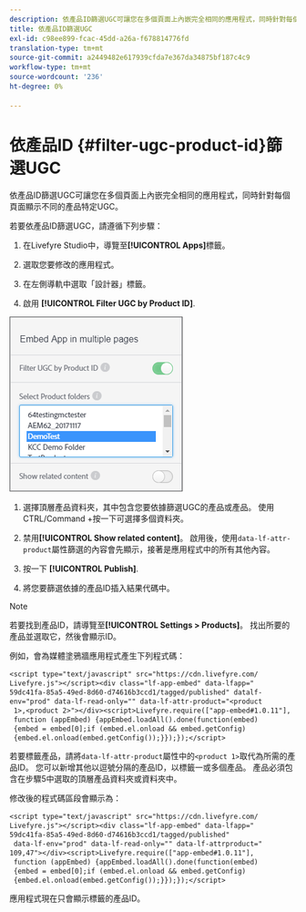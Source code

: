 ```yaml
---
description: 依產品ID篩選UGC可讓您在多個頁面上內嵌完全相同的應用程式，同時針對每個頁面顯示不同的產品特定UGC。
title: 依產品ID篩選UGC
exl-id: c98ee899-fcac-45dd-a26a-f678814776fd
translation-type: tm+mt
source-git-commit: a2449482e617939cfda7e367da34875bf187c4c9
workflow-type: tm+mt
source-wordcount: '236'
ht-degree: 0%

---
```


# 依產品ID {#filter-ugc-product-id}篩選UGC

依產品ID篩選UGC可讓您在多個頁面上內嵌完全相同的應用程式，同時針對每個頁面顯示不同的產品特定UGC。

若要依產品ID篩選UGC，請遵循下列步驟：

1. 在Livefyre Studio中，導覽至&#x200B;**[!UICONTROL Apps]**&#x200B;標籤。

1. 選取您要修改的應用程式。

1. 在左側導軌中選取「設計器」標籤。

1. 啟用 **[!UICONTROL Filter UGC by Product ID]**.

![](assets/filter-ugc-product-id.png)

1. 選擇頂層產品資料夾，其中包含您要依據篩選UGC的產品或產品。
使用CTRL/Command +按一下可選擇多個資料夾。

1. 禁用&#x200B;**[!UICONTROL Show related content]**。
啟用後，使用`data-lf-attr-product`屬性篩選的內容會先顯示，接著是應用程式中的所有其他內容。

1. 按一下 **[!UICONTROL Publish]**.

1. 將您要篩選依據的產品ID插入結果代碼中。

>[!NOTE]
>
>若要找到產品ID，請導覽至&#x200B;**[!UICONTROL Settings > Products]**。 找出所要的產品並選取它，然後會顯示ID。

例如，會為媒體塗鴉牆應用程式產生下列程式碼：

```
<script type="text/javascript" src="https://cdn.livefyre.com/
Livefyre.js"></script><div class="lf-app-embed" data-lfapp="
59dc41fa-85a5-49ed-8d60-d74616b3ccd1/tagged/published" datalf-
env="prod" data-lf-read-only="" data-lf-attr-product="<product
 1>,<product 2>"></div><script>Livefyre.require(["app-embed#1.0.11"],
 function (appEmbed) {appEmbed.loadAll().done(function(embed)
 {embed = embed[0];if (embed.el.onload && embed.getConfig)
 {embed.el.onload(embed.getConfig());}});});</script>
```

若要標籤產品，請將`data-lf-attr-product`屬性中的`<product 1>`取代為所需的產品ID。 您可以新增其他以逗號分隔的產品ID，以標籤一或多個產品。 產品必須包含在步驟5中選取的頂層產品資料夾或資料夾中。

修改後的程式碼區段會顯示為：

```
<script type="text/javascript" src="https://cdn.livefyre.com/
Livefyre.js"></script><div class="lf-app-embed" data-lfapp="
59dc41fa-85a5-49ed-8d60-d74616b3ccd1/tagged/published"
 data-lf-env="prod" data-lf-read-only="" data-lf-attrproduct="
109,47"></div><script>Livefyre.require(["app-embed#1.0.11"],
 function (appEmbed) {appEmbed.loadAll().done(function(embed)
 {embed = embed[0];if (embed.el.onload && embed.getConfig)
 {embed.el.onload(embed.getConfig());}});});</script>
```

應用程式現在只會顯示標籤的產品ID。
